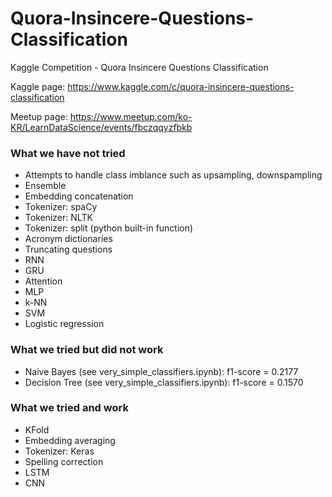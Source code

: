 # Quora-Insincere-Questions-Classification
Kaggle Competition - Quora Insincere Questions Classification

Kaggle page: https://www.kaggle.com/c/quora-insincere-questions-classification

Meetup page: https://www.meetup.com/ko-KR/LearnDataScience/events/fbczqqyzfbkb


### What we have not tried
* Attempts to handle class imblance such as upsampling, downspampling
* Ensemble
* Embedding concatenation
* Tokenizer: spaCy
* Tokenizer: NLTK
* Tokenizer: split (python built-in function)
* Acronym dictionaries
* Truncating questions
* RNN
* GRU
* Attention
* MLP
* k-NN
* SVM
* Logistic regression

### What we tried but did not work
* Naive Bayes (see very_simple_classifiers.ipynb): f1-score = 0.2177
* Decision Tree (see very_simple_classifiers.ipynb): f1-score = 0.1570

### What we tried and work
* KFold
* Embedding averaging
* Tokenizer: Keras
* Spelling correction
* LSTM
* CNN
